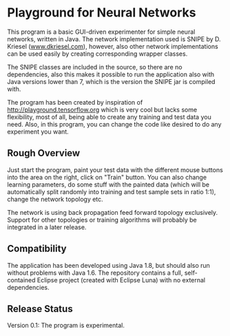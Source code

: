 # Playground for Neural Networks

This program is a basic GUI-driven experimenter for simple neural networks, written in Java. The network implementation used is SNIPE by D. Kriesel (www.dkriesel.com), however, also other network implementations can be used easily by creating corresponding wrapper classes.

The SNIPE classes are included in the source, so there are no dependencies, also this makes it possible to run the application also with Java versions lower than 7, which is the version the SNIPE jar is compiled with.

The program has been created by inspiration of http://playground.tensorflow.org which is very cool but lacks some flexibility, most of all, being able to create any training and test data you need. Also, in this program, you can change the code like desired to do any experiment you want.

## Rough Overview

Just start the program, paint your test data with the different mouse buttons into the area on the right, click on "Train" button. You can also change learning parameters, do some stuff with the painted data (which will be automatically split randomly into training and test sample sets in ratio 1:1), change the network topology etc.

The network is using back propagation feed forward topology exclusively. Support for other topologies or training algorithms will probably be integrated in a later release.  

## Compatibility

The application has been developed using Java 1.8, but should also run without problems with Java 1.6. The repository contains a full, self-contained Eclipse project (created with Eclipse Luna) with no external dependencies.

## Release Status

Version 0.1: The program is experimental.   
